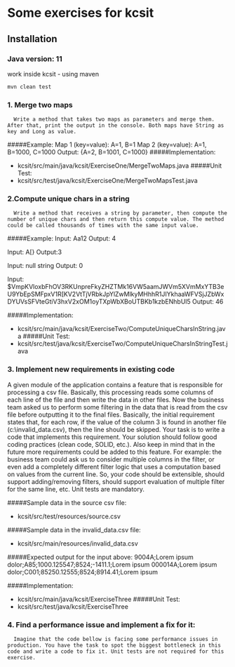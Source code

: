 # Some exercises for kcsit

## Installation
### Java version: 11 
work inside kcsit - using maven

```bash
mvn clean test
```

### 1.    Merge two maps
      Write a method that takes two maps as parameters and merge them. After that, print the output in the console. Both maps have String as key and Long as value.
#####Example:
Map 1 (key=value): A=1, B=1
Map 2 (key=value): A=1, B=1000, C=1000
Output: {A=2, B=1001, C=1000}
#####Implementation:
* kcsit/src/main/java/kcsit/ExerciseOne/MergeTwoMaps.java
#####Unit Test:
* kcsit/src/test/java/kcsit/ExerciseOne/MergeTwoMapsTest.java


### 2.Compute unique chars in a string
      Write a method that receives a string by parameter, then compute the number of unique chars and then return this compute value. The method could be called thousands of times with the same input value.
#####Example:
Input: Aa12
Output: 4

Input: A[}
Output:3

Input: null string
Output: 0

Input: $VmpKVloxbFhOV3RKUnpreFkyZHZTMk16VW5aamJWVm5XVmMxYTB3eU9YbEpSMFpxV1R[KV2VtTjVRbkJpYlZwMlkyMHhhR1JIYkhaaWFVSjJZbWxDYUVsSFVteGtiV3hxV2xOM1oyTXpWbXBoUTBKb1kzbENhbUl5
Output: 46

#####Implementation:
* kcsit/src/main/java/kcsit/ExerciseTwo/ComputeUniqueCharsInString.java
#####Unit Test:
* kcsit/src/test/java/kcsit/ExerciseTwo/ComputeUniqueCharsInStringTest.java


### 3. Implement new requirements in existing code
A given module of the application contains a feature that is responsible for processing a csv file. Basically, this processing reads some columns of each line of the file and then write the data in other files.
Now the business team asked us to perform some filtering in the data that is read from the csv file before outputting it to the final files. Basically, the initial requirement states that, for each row, if the value of the column 3 is found in another file (c:\invalid_data.csv), then the line should be skipped.
Your task is to write a code that implements this requirement. Your solution should follow good coding practices (clean code, SOLID, etc.). Also keep in mind that in the future more requirements could be added to this feature. For example: the business team could ask us to consider multiple columns in the filter, or even add a completely different filter logic that uses a computation based on values from the current line. So, your code should be extensible, should support adding/removing filters, should support evaluation of multiple filter for the same line, etc.
Unit tests are mandatory.

#####Sample data in the source csv file:
* kcsit/src/test/resources/source.csv

#####Sample data in the invalid_data.csv file:
* kcsit/src/main/resources/invalid_data.csv

#####Expected output for the input above:
9004A;Lorem ipsum dolor;A85;1000.125547;8524;-1411.1;Lorem ipsum
000014A;Lorem ipsum dolor;C001;85250.12555;8524;8914.41;Lorem ipsum

#####Implementation:
* kcsit/src/main/java/kcsit/ExerciseThree
#####Unit Test:
* kcsit/src/test/java/kcsit/ExerciseThree


### 4. Find a performance issue and implement a fix for it:
      Imagine that the code bellow is facing some performance issues in production. You have the task to spot the biggest bottleneck in this code and write a code to fix it. Unit tests are not required for this exercise.
